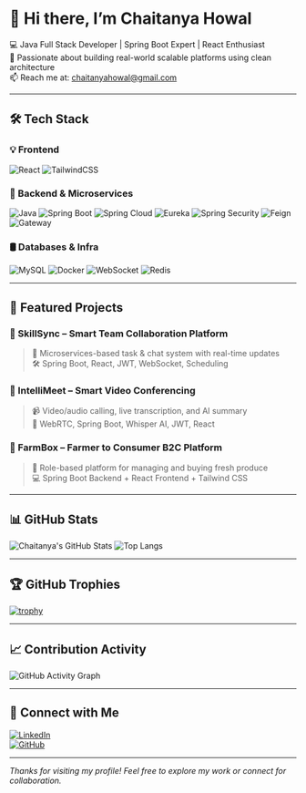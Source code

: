 # 👋 Hi there, I’m Chaitanya Howal

💻 Java Full Stack Developer | Spring Boot Expert | React Enthusiast  
🚀 Passionate about building real-world scalable platforms using clean architecture  
📫 Reach me at: [chaitanyahowal@gmail.com](mailto:chaitanyahowal@gmail.com)

---

## 🛠️ Tech Stack

### 💡 Frontend
![React](https://img.shields.io/badge/React-20232A?style=for-the-badge&logo=react&logoColor=61DAFB)
![TailwindCSS](https://img.shields.io/badge/TailwindCSS-38B2AC?style=for-the-badge&logo=tailwind-css&logoColor=white)

### 🔧 Backend & Microservices
![Java](https://img.shields.io/badge/Java-ED8B00?style=for-the-badge&logo=java&logoColor=white)
![Spring Boot](https://img.shields.io/badge/SpringBoot-6DB33F?style=for-the-badge&logo=spring-boot&logoColor=white)
![Spring Cloud](https://img.shields.io/badge/SpringCloud-3C873A?style=for-the-badge&logo=spring&logoColor=white)
![Eureka](https://img.shields.io/badge/Eureka%20Discovery-6DB33F?style=for-the-badge&logo=spring&logoColor=white)
![Spring Security](https://img.shields.io/badge/Security-JWT%20Auth-informational?style=for-the-badge&logo=springsecurity&logoColor=white)
![Feign](https://img.shields.io/badge/FeignClient-OpenFeign-blue?style=for-the-badge)
![Gateway](https://img.shields.io/badge/API--Gateway-ff9800?style=for-the-badge)

### 🛢️ Databases & Infra
![MySQL](https://img.shields.io/badge/MySQL-00758F?style=for-the-badge&logo=mysql&logoColor=white)
![Docker](https://img.shields.io/badge/Docker-2496ED?style=for-the-badge&logo=docker&logoColor=white)
![WebSocket](https://img.shields.io/badge/WebSocket-35495E?style=for-the-badge&logo=websockets&logoColor=white)
![Redis](https://img.shields.io/badge/Redis-C51A4A?style=for-the-badge&logo=redis&logoColor=white)

---

## 💼 Featured Projects

### 🔹 SkillSync – Smart Team Collaboration Platform  
> 🚀 Microservices-based task & chat system with real-time updates  
> 🛠 Spring Boot, React, JWT, WebSocket, Scheduling

### 🔹 IntelliMeet – Smart Video Conferencing  
> 📹 Video/audio calling, live transcription, and AI summary  
> 🧠 WebRTC, Spring Boot, Whisper AI, JWT, React

### 🔹 FarmBox – Farmer to Consumer B2C Platform  
> 🌱 Role-based platform for managing and buying fresh produce  
> 💻 Spring Boot Backend + React Frontend + Tailwind CSS

---

## 📊 GitHub Stats

![Chaitanya's GitHub Stats](https://github-readme-stats.vercel.app/api?username=chaitanya777-byte&show_icons=true&theme=radical)
![Top Langs](https://github-readme-stats.vercel.app/api/top-langs/?username=chaitanya777-byte&layout=compact&theme=radical)

---

## 🏆 GitHub Trophies

[![trophy](https://github-profile-trophy.vercel.app/?username=chaitanya777-byte&theme=onedark)](https://github.com/ryo-ma/github-profile-trophy)

---

## 📈 Contribution Activity

![GitHub Activity Graph](https://github-readme-activity-graph.vercel.app/graph?username=chaitanya777-byte&theme=dracula)

---

## 🔗 Connect with Me

[![LinkedIn](https://img.shields.io/badge/LinkedIn-Connect-blue?style=for-the-badge&logo=linkedin)](https://www.linkedin.com/in/chaitanya-howal-740bb0199)  
[![GitHub](https://img.shields.io/badge/GitHub-Follow-black?style=for-the-badge&logo=github)](https://github.com/chaitanya777-byte)

---

_Thanks for visiting my profile! Feel free to explore my work or connect for collaboration._
